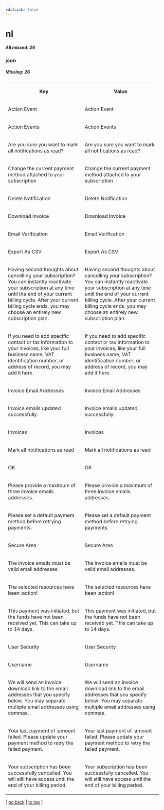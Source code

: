 ```yaml
---
editLink: false
---
```


# nl

##### All missed: 26


### json

##### Missing: 26

<table width="100%">
<tr><th width="50%">

Key

</th><th width="50%">

Value

</th></tr>
<tr><td width="50%">

Action Event

</td><td width="50%">

Action Event

</td></tr>
<tr><td width="50%">

Action Events

</td><td width="50%">

Action Events

</td></tr>
<tr><td width="50%">

Are you sure you want to mark all notifications as read?

</td><td width="50%">

Are you sure you want to mark all notifications as read?

</td></tr>
<tr><td width="50%">

Change the current payment method attached to your subscription

</td><td width="50%">

Change the current payment method attached to your subscription

</td></tr>
<tr><td width="50%">

Delete Notification

</td><td width="50%">

Delete Notification

</td></tr>
<tr><td width="50%">

Download Invoice

</td><td width="50%">

Download Invoice

</td></tr>
<tr><td width="50%">

Email Verification

</td><td width="50%">

Email Verification

</td></tr>
<tr><td width="50%">

Export As CSV

</td><td width="50%">

Export As CSV

</td></tr>
<tr><td width="50%">

Having second thoughts about cancelling your subscription? You can instantly reactivate your subscription at any time until the end of your current billing cycle. After your current billing cycle ends, you may choose an entirely new subscription plan.

</td><td width="50%">

Having second thoughts about cancelling your subscription? You can instantly reactivate your subscription at any time until the end of your current billing cycle. After your current billing cycle ends, you may choose an entirely new subscription plan.

</td></tr>
<tr><td width="50%">

If you need to add specific contact or tax information to your invoices, like your full business name, VAT identification number, or address of record, you may add it here.

</td><td width="50%">

If you need to add specific contact or tax information to your invoices, like your full business name, VAT identification number, or address of record, you may add it here.

</td></tr>
<tr><td width="50%">

Invoice Email Addresses

</td><td width="50%">

Invoice Email Addresses

</td></tr>
<tr><td width="50%">

Invoice emails updated successfully.

</td><td width="50%">

Invoice emails updated successfully.

</td></tr>
<tr><td width="50%">

Invoices

</td><td width="50%">

Invoices

</td></tr>
<tr><td width="50%">

Mark all notifications as read

</td><td width="50%">

Mark all notifications as read

</td></tr>
<tr><td width="50%">

OK

</td><td width="50%">

OK

</td></tr>
<tr><td width="50%">

Please provide a maximum of three invoice emails addresses.

</td><td width="50%">

Please provide a maximum of three invoice emails addresses.

</td></tr>
<tr><td width="50%">

Please set a default payment method before retrying payments.

</td><td width="50%">

Please set a default payment method before retrying payments.

</td></tr>
<tr><td width="50%">

Secure Area

</td><td width="50%">

Secure Area

</td></tr>
<tr><td width="50%">

The invoice emails must be valid email addresses.

</td><td width="50%">

The invoice emails must be valid email addresses.

</td></tr>
<tr><td width="50%">

The selected resources have been :action!

</td><td width="50%">

The selected resources have been :action!

</td></tr>
<tr><td width="50%">

This payment was initiated, but the funds have not been received yet. This can take up to 14 days.

</td><td width="50%">

This payment was initiated, but the funds have not been received yet. This can take up to 14 days.

</td></tr>
<tr><td width="50%">

User Security

</td><td width="50%">

User Security

</td></tr>
<tr><td width="50%">

Username

</td><td width="50%">

Username

</td></tr>
<tr><td width="50%">

We will send an invoice download link to the email addresses that you specify below. You may separate multiple email addresses using commas.

</td><td width="50%">

We will send an invoice download link to the email addresses that you specify below. You may separate multiple email addresses using commas.

</td></tr>
<tr><td width="50%">

Your last payment of :amount failed. Please update your payment method to retry the failed payment.

</td><td width="50%">

Your last payment of :amount failed. Please update your payment method to retry the failed payment.

</td></tr>
<tr><td width="50%">

Your subscription has been successfully cancelled. You will still have access until the end of your billing period.

</td><td width="50%">

Your subscription has been successfully cancelled. You will still have access until the end of your billing period.

</td></tr>
</table>

[ [go back](../status.md) | [to top](#) ]

